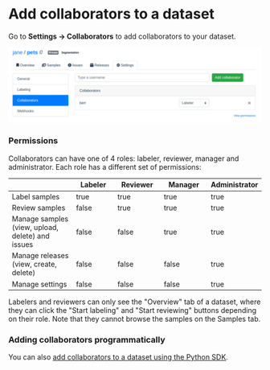 # Add collaborators to a dataset

Go to **Settings -> Collaborators** to add collaborators to your dataset.

![](<../.gitbook/assets/image (21) (1) (1).png>)

### Permissions

Collaborators can have one of 4 roles: labeler, reviewer, manager and administrator. Each role has a different set of permissions:

<table><thead><tr><th width="254.48909562299832"> </th><th width="111" data-type="checkbox">Labeler</th><th width="115" data-type="checkbox">Reviewer</th><th width="125" data-type="checkbox">Manager</th><th data-type="checkbox">Administrator</th></tr></thead><tbody><tr><td>Label samples</td><td>true</td><td>true</td><td>true</td><td>true</td></tr><tr><td>Review samples</td><td>false</td><td>true</td><td>true</td><td>true</td></tr><tr><td>Manage samples (view, upload, delete) and issues</td><td>false</td><td>false</td><td>true</td><td>true</td></tr><tr><td>Manage releases (view, create, delete)</td><td>false</td><td>false</td><td>false</td><td>true</td></tr><tr><td>Manage settings</td><td>false</td><td>false</td><td>false</td><td>true</td></tr></tbody></table>

Labelers and reviewers can only see the "Overview" tab of a dataset, where they can click the "Start labeling" and "Start reviewing" buttons depending on their role. Note that they cannot browse the samples on the Samples tab.

### Adding collaborators programmatically

You can also [add collaborators to a dataset using the Python SDK](../python-sdk.md#add-a-collaborator-to-a-dataset).
